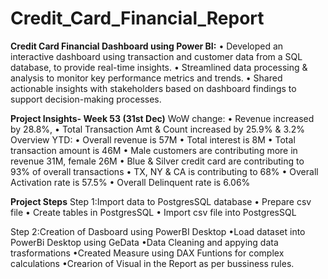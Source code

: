 # Credit_Card_Financial_Report
**Credit Card Financial Dashboard using Power BI:**
 • Developed an interactive dashboard using 
transaction and customer data from a SQL database, 
to provide real-time insights. 
• Streamlined data processing & analysis to monitor 
key performance metrics and trends.
 • Shared actionable insights with stakeholders based 
on dashboard findings to support decision-making 
processes.

**Project Insights- Week 53 (31st Dec)**
 WoW change: 
• Revenue increased by 28.8%, 
• Total Transaction Amt & Count increased by 25.9% & 3.2%
 Overview YTD:
 • Overall revenue is 57M
 • Total interest is 8M
 • Total transaction amount is 46M
 • Male customers are contributing more in revenue 31M, female 26M
 • Blue & Silver credit card are contributing to 93% of overall transactions
 • TX, NY & CA is contributing to 68%
 • Overall Activation rate is 57.5%
 • Overall Delinquent rate is 6.06%

**Project Steps**
Step 1:Import data to PostgresSQL database 
 • Prepare csv file 
 • Create tables in PostgresSQL
 • Import csv file into PostgresSQL

Step 2:Creation of Dasboard using PowerBI Desktop
•Load dataset into PowerBi Desktop using GeData
•Data Cleaning and appying data trasformations
•Created Measure using DAX Funtions for complex calculations
•Crearion of Visual in the Report as per bussiness rules.




